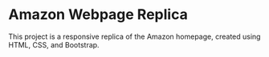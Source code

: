 <h1>Amazon Webpage Replica</h1>
<p>This project is a responsive replica of the Amazon homepage, created using HTML, CSS, and Bootstrap.</p>
